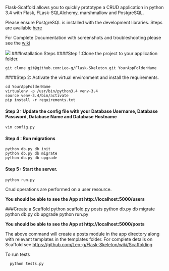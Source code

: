Flask-Scaffold allows you to quickly prototype a CRUD application  in python 3.4 with Flask, FLask-SQLAlchemy, marshmallow and PostgreSQL.

Please ensure PostgreSQL is installed with the development libraries. Steps are available [here](http://techarena51.com/index.php/flask-sqlalchemy-postgresql-tutorial/)

For Complete Documentation with screenshots and troubleshooting please see the [wiki](https://github.com/Leo-g/Flask-Skeleton/wiki)

![](https://travis-ci.org/Leo-g/Flask-Skeleton.svg?branch=master)
###Installation Steps
####Step 1:Clone the project to your application folder.

    git clone git@github.com:Leo-g/Flask-Skeleton.git YourAppFolderName

####Step 2: Activate the virtual environment and install the requirements.
 
    cd YourAppFolderName
    virtualenv -p /usr/bin/python3.4 venv-3.4
    source venv-3.4/bin/activate
    pip install -r requirements.txt 

#### Step 3 : Update the config file with your Database Username, Database Password, Database Name and Database Hostname

    vim config.py

#### Step 4 : Run migrations 
   
    python db.py db init
    python db.py db migrate
    python db.py db upgrade
   
####  Step 5 : Start the server.
    python run.py

Crud operations are performed on a user resource.

**You should be able to see the App at  http://localhost:5000/users**

###Create a Scaffold
    python scaffold.py posts
    python db.py db migrate
    python db.py db upgrade
    python run.py

**You should be able to see the App at  http://localhost:5000/posts**

The above command will create a posts module in the app directory along with relevant templates in the templates folder. For complete details on Scaffold see https://github.com/Leo-g/Flask-Skeleton/wiki/Scaffolding

To run tests

      python tests.py
